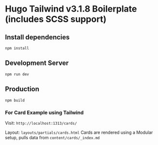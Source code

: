 # Hugo Tailwind v3.1.8 Boilerplate (includes SCSS support)

## Install dependencies

```
npm install
```

## Development Server

```
npm run dev
```

## Production

```
npm build
```

### For Card Example using Tailwind

Visit: `http://localhost:1313/cards/`

Layout: `layouts/partials/cards.html`
Cards are rendered using a Modular setup, pulls data from `content/cards/_index.md`
